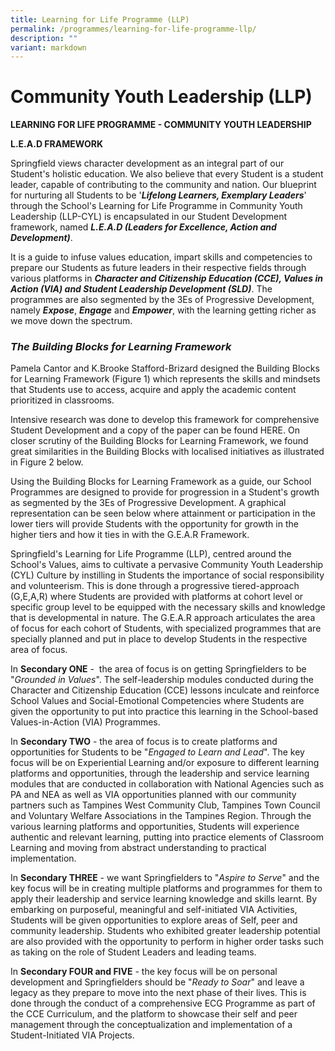 ```yaml
---
title: Learning for Life Programme (LLP)
permalink: /programmes/learning-for-life-programme-llp/
description: ""
variant: markdown
---
```

# **Community Youth Leadership (LLP)**

**LEARNING FOR LIFE PROGRAMME - COMMUNITY YOUTH LEADERSHIP**

**L.E.A.D FRAMEWORK**

Springfield views character development as an integral part of our Student's holistic education. We also believe that every Student is a student leader, capable of contributing to the community and nation. Our blueprint for nurturing all Students to be '_**Lifelong Learners, Exemplary Leaders**_' through the School's Learning for Life Programme in Community Youth Leadership (LLP-CYL) is encapsulated in our Student Development framework, named **_L.E.A.D (Leaders for Excellence, Action and Development)_**.

It is a guide to infuse values education, impart skills and competencies to prepare our Students as future leaders in their respective fields through various platforms in _**Character and Citizenship Education (CCE), Values in Action (VIA) and Student Leadership Development (SLD)**_. The programmes are also segmented by the 3Es of Progressive Development, namely **_Expose_**, **_Engage_** and **_Empower_**, with the learning getting richer as we move down the spectrum.

  

### _The Building Blocks for Learning Framework_

Pamela Cantor and K.Brooke Stafford-Brizard designed the Building Blocks for Learning Framework (Figure 1) which represents the skills and mindsets that Students use to access, acquire and apply the academic content prioritized in classrooms.  

Intensive research was done to develop this framework for comprehensive Student Development and a copy of the paper can be found HERE. On closer scrutiny of the Building Blocks for Learning Framework, we found great similarities in the Building Blocks with localised initiatives as illustrated in Figure 2 below.  
  
Using the Building Blocks for Learning Framework as a guide, our School Programmes are designed to provide for progression in a Student's growth as segmented by the 3Es of Progressive Development. A graphical representation can be seen below where attainment or participation in the lower tiers will provide Students with the opportunity for growth in the higher tiers and how it ties in with the G.E.A.R Framework.  
  
Springfield's Learning for Life Programme (LLP), centred around the School's Values, aims to cultivate a pervasive Community Youth Leadership (CYL) Culture by instilling in Students the importance of social responsibility and volunteerism. This is done through a progressive tiered-approach (G,E,A,R) where Students are provided with platforms at cohort level or specific group level to be equipped with the necessary skills and knowledge that is developmental in nature. The G.E.A.R approach articulates the area of focus for each cohort of Students, with specialized programmes that are specially planned and put in place to develop Students in the respective area of focus.

  
In **Secondary ONE** \-  the area of focus is on getting Springfielders to be "_Grounded in Values_". The self-leadership modules conducted during the Character and Citizenship Education (CCE) lessons inculcate and reinforce School Values and Social-Emotional Competencies where Students are given the opportunity to put into practice this learning in the School-based Values-in-Action (VIA) Programmes.

  
In **Secondary TWO** \- the area of focus is to create platforms and opportunities for Students to be "_Engaged to Learn and Lead_". The key focus will be on Experiential Learning and/or exposure to different learning platforms and opportunities, through the leadership and service learning modules that are conducted in collaboration with National Agencies such as PA and NEA as well as VIA opportunities planned with our community partners such as Tampines West Community Club, Tampines Town Council and Voluntary Welfare Associations in the Tampines Region. Through the various learning platforms and opportunities, Students will experience authentic and relevant learning, putting into practice elements of Classroom Learning and moving from abstract understanding to practical implementation.

  
In **Secondary THREE** \- we want Springfielders to "_Aspire to Serve_" and the key focus will be in creating multiple platforms and programmes for them to apply their leadership and service learning knowledge and skills learnt. By embarking on purposeful, meaningful and self-initiated VIA Activities, Students will be given opportunities to explore areas of Self, peer and community leadership. Students who exhibited greater leadership potential are also provided with the opportunity to perform in higher order tasks such as taking on the role of Student Leaders and leading teams.

  
In **Secondary FOUR and FIVE** \- the key focus will be on personal development and Springfielders should be "_Ready to Soar_" and leave a legacy as they prepare to move into the next phase of their lives. This is done through the conduct of a comprehensive ECG Programme as part of the CCE Curriculum, and the platform to showcase their self and peer management through the conceptualization and implementation of a Student-Initiated VIA Projects.